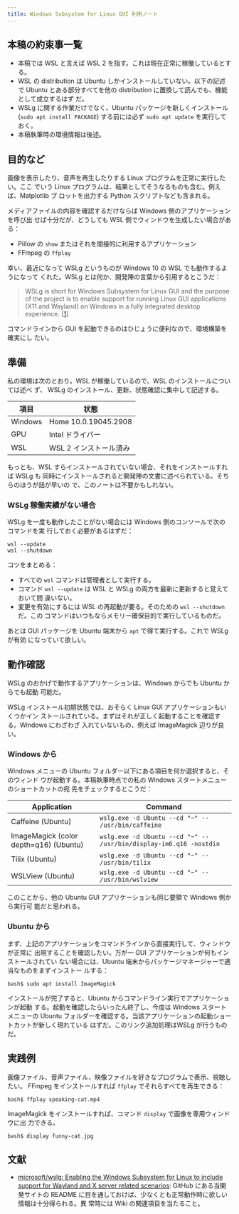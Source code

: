 ```yaml
---
title: Windows Subsystem for Linux GUI 利用ノート
---
```


## 本稿の約束事一覧

* 本稿では WSL と言えば WSL 2 を指す。これは現在正常に稼働しているとする。
* WSL の distribution は Ubuntu しかインストールしていない。以下の記述で Ubuntu
  とある部分すべてを他の distribution に置換して読んでも、機能として成立するはず
  だ。
* WSLg に関する作業だけでなく、Ubuntu パッケージを新しくインストール (`sudo apt
  install PACKAGE`) する前には必ず `sudo apt update` を実行しておく。
* 本稿執筆時の環境情報は後述。

## 目的など

画像を表示したり、音声を再生したりする Linux プログラムを正常に実行したい。ここ
でいう Linux プログラムは、結果としてそうなるものも含む。例えば、Matplotlib プ
ロットを出力する Python スクリプトなども含まれる。

メディアファイルの内容を確認するだけならば Windows 側のアプリケーションを呼び出
せば十分だが、どうしても WSL 側でウィンドウを生成したい場合がある：

* Pillow の `show` またはそれを間接的に利用するアプリケーション
* FFmpeg の `ffplay`

幸い、最近になって WSLg というものが Windows 10 の WSL でも動作するようになって
くれた。WSLg とは何か、開発陣の言葉から引用するとこうだ：

> WSLg is short for Windows Subsystem for Linux GUI and the purpose of the
> project is to enable support for running Linux GUI applications (X11 and
> Wayland) on Windows in a fully integrated desktop experience. [[1]]

コマンドラインから GUI を起動できるのはひじょうに便利なので、環境構築を確実にし
たい。

## 準備

私の環境は次のとおり。WSL が稼働しているので、WSL のインストールについては述べ
ず、 WSLg のインストール、更新、状態確認に集中して記述する。

| 項目 | 状態 |
|---------|----------------------|
| Windows | Home 10.0.19045.2908 |
| GPU | Intel ドライバー |
| WSL | WSL 2 インストール済み |

もっとも、WSL すらインストールされていない場合、それをインストールすれば WSLg も
同時にインストールされると開発陣の文書に述べられている。そちらのほうが話が早いの
で、このノートは不要かもしれない。

### WSLg 稼働実績がない場合

WSLg を一度も動作したことがない場合には Windows 側のコンソールで次のコマンドを実
行しておく必要があるはずだ：

  ```console
  wsl --update
  wsl --shutdown
  ```

コツをまとめる：

* すべての `wsl` コマンドは管理者として実行する。
* コマンド `wsl --update` は WSL と WSLg の両方を最新に更新すると覚えておいて間
  違いない。
* 変更を有効にするには WSL の再起動が要る。そのための `wsl --shutdown` だ。この
  コマンドはいつもならメモリー確保目的で実行しているものだ。

あとは GUI パッケージを Ubuntu 端末から `apt` で得て実行する。これで WSLg が有効
になっていて欲しい。

## 動作確認

WSLg のおかげで動作するアプリケーションは、Windows からでも Ubuntu からでも起動
可能だ。

WSLg インストール初期状態では、おそらく Linux GUI アプリケーションもいくつかイン
ストールされている。まずはそれが正しく起動することを確認する。Windows にわざわざ
入れていないもの、例えば ImageMagick 辺りが良い。

### Windows から

Windows メニューの Ubuntu フォルダー以下にある項目を何か選択すると、そのウィンド
ウが起動する。本稿執筆時点での私の Windows スタートメニューのショートカットの宛
先をチェックするとこうだ：

| Application | Command |
|-------------|---------|
| Caffeine (Ubuntu) | `wslg.exe -d Ubuntu --cd "~" -- /usr/bin/caffeine` |
| ImageMagick (color depth=q16) (Ubuntu) | `wslg.exe -d Ubuntu --cd "~" -- /usr/bin/display-im6.q16 -nostdin ` |
| Tilix (Ubuntu) | `wslg.exe -d Ubuntu --cd "~" -- /usr/bin/tilix` |
| WSLView (Ubuntu) | `wslg.exe -d Ubuntu --cd "~" -- /usr/bin/wslview ` |

このことから、他の Ubuntu GUI アプリケーションも同じ要領で Windows 側から実行可
能だと思われる。

### Ubuntu から

まず、上記のアプリケーションをコマンドラインから直接実行して、ウィンドウが正常に
出現することを確認したい。万が一 GUI アプリケーションが何もインストールされてい
ない場合には、Ubuntu 端末からパッケージマネージャーで適当なものをまずインストー
ルする：

```console
bash$ sudo apt install ImageMagick
```

インストールが完了すると、Ubuntu からコマンドライン実行でアプリケーションが起動
する。起動を確認したらいったん終了し、今度は Windows スタートメニューの Ubuntu
フォルダーを確認する。当該アプリケーションの起動ショートカットが新しく現れている
はずだ。このリンク追加処理はWSLg が行うものだ。

## 実践例

画像ファイル、音声ファイル、映像ファイルを好きなプログラムで表示、視聴したい。
FFmpeg をインストールすれば `ffplay` でそれらすべてを再生できる：

```console
bash$ ffplay speaking-cat.mp4
```

ImageMagick をインストールすれば、コマンド `display` で画像を専用ウィンドウに出
力できる。

```console
bash$ display funny-cat.jpg
```

## 文献

* [microsoft/wslg: Enabling the Windows Subsystem for Linux to include support
  for Wayland and X server related scenarios][1]: GitHub にある当開発サイトの
  README に目を通しておけば、少なくとも正常動作時に欲しい情報は十分得られる。異
  常時には Wiki の関連項目を当たること。

[1]: https://github.com/microsoft/wslg
